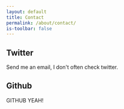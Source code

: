 ```yaml
---
layout: default
title: Contact
permalink: /about/contact/
is-toolbar: false
---
```


## Twitter
Send me an email, I don't often check twitter.

## Github
GITHUB YEAH!